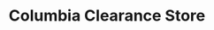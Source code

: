 ---
title: "Columbia Clearance Store"
url: /lincoln-city/columbia-clearance-store/
shop: Kleidung
---
